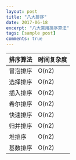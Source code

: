 ```yaml
---
layout: post
title: "八大排序"
date: 2017-06-18
excerpt: "八大常用排序算法"
tags: [sample post]
comments: true
---
```


|排序算法|时间复杂度|
|-|-|
|冒泡排序|O(n2)|
|选择排序|O(n2)|
|插入排序|O(n2)|
|希尔排序|O(n2)|
|快速排序|O(n2)|
|归并排序|O(n2)|
|堆排序|O(n2)|
|基数排序|O(n2)|